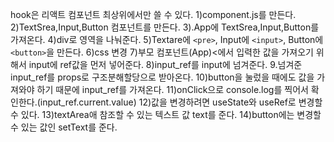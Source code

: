 hook은 리액트 컴포넌트 최상위에서만 쓸 수 있다.
1)component.js를 만든다.
2)TextSrea,Input,Button 컴포넌트를 만든다.
3).App에 TextSrea,Input,Button를 가져온다.
4)div로 영역을 나눠준다.
5)Textare에 `<pre>`, Input에 `<input>`, Button에 `<button>`을 만든다.
6)css 변경 7)부모 컴포넌트(App)<에서 입력한 값을 가져오기 위해서 input에 ref값을 먼저 넣어준다.
8)input_ref를 input에 넘겨준다. 9.넘겨준 input_ref를 props로 구조분해할당으로 받아온다.
10)button을 눌렀을 때에도 값을 가져와야 하기 때문에 input_ref를 가져온다.
11)onClick으로 console.log를 찍어서 확인한다.(input_ref.current.value) 12)값을 변경하려면 useState와 useRef로 변경할 수 있다.
13)textArea애 참조할 수 있는 텍스트 값 text를 준다.
14)button에는 변경할 수 있는 값인 setText를 준다.
